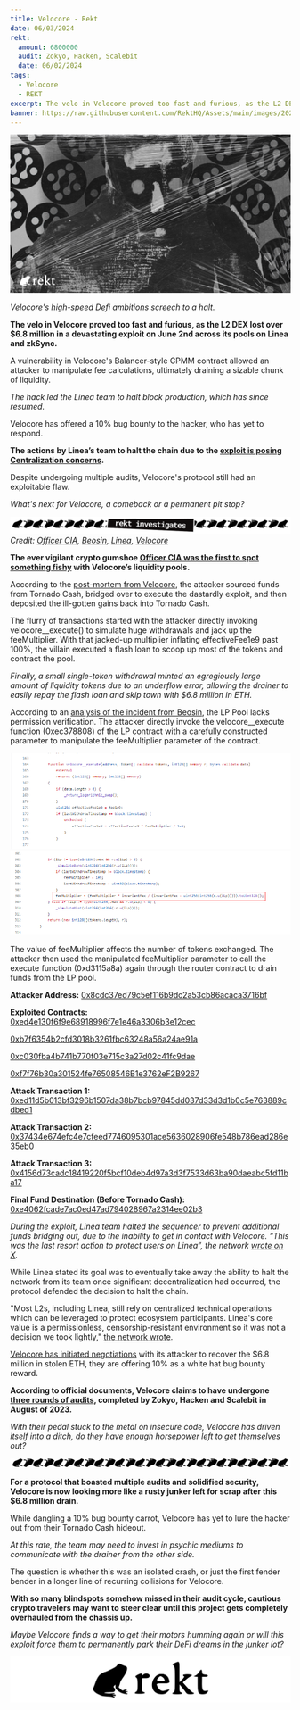 ```yaml
---
title: Velocore - Rekt
date: 06/03/2024
rekt:
  amount: 6800000
  audit: Zokyo, Hacken, Scalebit
  date: 06/02/2024
tags:
  - Velocore
  - REKT
excerpt: The velo in Velocore proved too fast and furious, as the L2 DEX lost over $6.8 million in a devastating exploit on June 2nd across its pools on Linea and zkSync.
banner: https://raw.githubusercontent.com/RektHQ/Assets/main/images/2023/01/velocore-header.png
---
```

![](https://raw.githubusercontent.com/RektHQ/Assets/main/images/2023/01/velocore-header.png)




_Velocore's high-speed Defi ambitions screech to a halt._

  

**The velo in Velocore proved too fast and furious, as the L2 DEX lost over $6.8 million in a devastating exploit on June 2nd across its pools on Linea and zkSync.**

  

A vulnerability in Velocore's Balancer-style CPMM contract allowed an attacker to manipulate fee calculations, ultimately draining a sizable chunk of liquidity.  
  
_The hack led the Linea team to halt block production, which has since resumed._

  

Velocore has offered a 10% bug bounty to the hacker, who has yet to respond.

  
**The actions by Linea’s team to halt the chain due to the [exploit is posing Centralization concerns](https://x.com/Julia_Hexican/status/1797329629704810719).**

  
Despite undergoing multiple audits, Velocore's protocol still had an exploitable flaw.

  
_What's next for Velocore, a comeback or a permanent pit stop?_

![](https://raw.githubusercontent.com/RektHQ/Assets/main/images/2021/09/rekt-investigates-linebreak.png)
_Credit: [Officer CIA](https://x.com/officer_cia/status/1797068809959854340), [Beosin](https://x.com/BeosinAlert/status/1797247874528645333), [Linea](https://x.com/LineaBuild/status/1797283402745573837), [Velocore](https://velocorexyz.medium.com/velocore-incident-post-mortem-6197020ec3e9)_

  

**The ever vigilant crypto gumshoe [Officer CIA was the first to spot something fishy](https://x.com/officer_cia/status/1797068809959854340) with Velocore’s liquidity pools.**

  

According to the [post-mortem from Velocore](https://velocorexyz.medium.com/velocore-incident-post-mortem-6197020ec3e9), the attacker sourced funds from Tornado Cash, bridged over to execute the dastardly exploit, and then deposited the ill-gotten gains back into Tornado Cash.

  

The flurry of transactions started with the attacker directly invoking velocore__execute() to simulate huge withdrawals and jack up the feeMultiplier. With that jacked-up multiplier inflating effectiveFee1e9 past 100%, the villain executed a flash loan to scoop up most of the tokens and contract the pool.

  
_Finally, a small single-token withdrawal minted an egregiously large amount of liquidity tokens due to an underflow error, allowing the drainer to easily repay the flash loan and skip town with $6.8 million in ETH._

  

According to an [analysis of the incident from Beosin](https://x.com/BeosinAlert/status/1797247874528645333), the LP Pool lacks permission verification. The attacker directly invoke the velocore__execute function (0xec378808) of the LP contract with a carefully constructed parameter to manipulate the feeMultiplier parameter of the contract.

![](https://raw.githubusercontent.com/RektHQ/Assets/main/images/2023/01/velocore-exploit.png)
![](https://raw.githubusercontent.com/RektHQ/Assets/main/images/2023/01/velocore-exploit2.png)

The value of feeMultiplier affects the number of tokens exchanged. The attacker then used the manipulated feeMultiplier parameter to call the execute function (0xd3115a8a) again through the router contract to drain funds from the LP pool.

  

**Attacker Address:**
[0x8cdc37ed79c5ef116b9dc2a53cb86acaca3716bf](https://lineascan.build/address/0x8cdc37ed79c5ef116b9dc2a53cb86acaca3716bf)

  
**Exploited Contracts:**  
[0xed4e130f6f9e68918996f7e1e46a3306b3e12cec](https://lineascan.build/address/0xed4e130f6f9e68918996f7e1e46a3306b3e12cec)

  
[0xb7f6354b2cfd3018b3261fbc63248a56a24ae91a](https://lineascan.build/address/0xb7f6354b2cfd3018b3261fbc63248a56a24ae91a)

  
[0xc030fba4b741b770f03e715c3a27d02c41fc9dae](https://lineascan.build/address/0xc030fba4b741b770f03e715c3a27d02c41fc9dae)

[0xf7f76b30a301524fe76508546B1e3762eF2B9267](https://explorer.zksync.io/address/0xf7f76b30a301524fe76508546B1e3762eF2B9267)

**Attack Transaction 1:** 
[0xed11d5b013bf3296b1507da38b7bcb97845dd037d33d3d1b0c5e763889cdbed1](https://lineascan.build/tx/0xed11d5b013bf3296b1507da38b7bcb97845dd037d33d3d1b0c5e763889cdbed1)

  

**Attack Transaction 2:**
[0x37434e674efc4e7cfeed7746095301ace5636028906fe548b786ead286e35eb0](https://lineascan.build/tx/0x37434e674efc4e7cfeed7746095301ace5636028906fe548b786ead286e35eb0)

  

**Attack Transaction 3:**
[0x4156d73cadc18419220f5bcf10deb4d97a3d3f7533d63ba90daeabc5fd11ba17](https://explorer.zksync.io/tx/0x4156d73cadc18419220f5bcf10deb4d97a3d3f7533d63ba90daeabc5fd11ba17)

  


**Final Fund Destination (Before Tornado Cash):**
[0xe4062fcade7ac0ed47ad794028967a2314ee02b3  
](https://etherscan.io/address/0xe4062fcade7ac0ed47ad794028967a2314ee02b3)

_During the exploit, Linea team halted the sequencer to prevent additional funds bridging out, due to the inability to get in contact with Velocore. “This was the last resort action to protect users on Linea”, the network [wrote on X](https://x.com/LineaBuild/status/1797283402745573837)._

  

While Linea stated its goal was to eventually take away the ability to halt the network from its team once significant decentralization had occurred, the protocol defended the decision to halt the chain.

  

"Most L2s, including Linea, still rely on centralized technical operations which can be leveraged to protect ecosystem participants. Linea's core value is a permissionless, censorship-resistant environment so it was not a decision we took lightly," [the network wrote](https://x.com/LineaBuild/status/1797283561596424296).

  

[Velocore has initiated negotiations](https://etherscan.io/tx/0xf0c87a1dd3fc9bac1c50f37dba4fe81ca8aab3a0aa30e52c23a26929f2688444) with its attacker to recover the $6.8 million in stolen ETH, they are offering 10% as a white hat bug bounty reward.

  

**According to official documents, Velocore claims to have undergone [three rounds of audits](https://docs.velocore.xyz/security-and-contract-address/three-rounds-of-audits), completed by Zokyo, Hacken and Scalebit in August of 2023.**

  

_With their pedal stuck to the metal on insecure code, Velocore has driven itself into a ditch, do they have enough horsepower left to get themselves out?_

![](https://raw.githubusercontent.com/RektHQ/Assets/main/images/2021/03/rekt-linebreak.png)

**For a protocol that boasted multiple audits and solidified security, Velocore is now looking more like a rusty junker left for scrap after this $6.8 million drain.**

  

While dangling a 10% bug bounty carrot, Velocore has yet to lure the hacker out from their Tornado Cash hideout.

_At this rate, the team may need to invest in psychic mediums to communicate with the drainer from the other side._  
  
The question is whether this was an isolated crash, or just the first fender bender in a longer line of recurring collisions for Velocore.

  

**With so many blindspots somehow missed in their audit cycle, cautious crypto travelers may want to steer clear until this project gets completely overhauled from the chassis up.**  
  
_Maybe Velocore finds a way to get their motors humming again or will this exploit force them to permanently park their DeFi dreams in the junker lot?_

![](https://raw.githubusercontent.com/RektHQ/Assets/main/images/2021/08/rekt-outline-conc.png)









